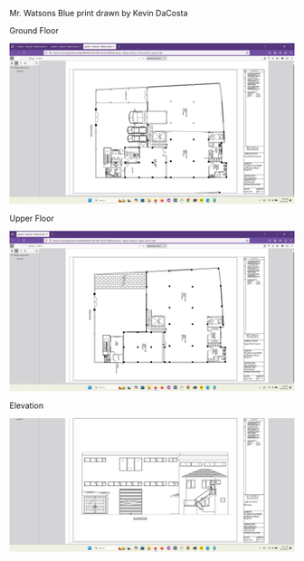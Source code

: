
Mr. Watsons Blue print drawn by Kevin DaCosta

Ground Floor

![](GROUND-FLOOR-LAYOUT.png)

Upper Floor

![](UPPER-FLOOR-LAYOUT.png)


Elevation

![](ELEVATION.png)
